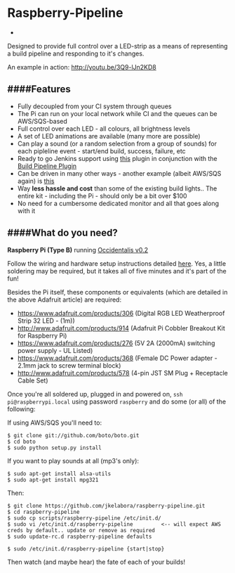 # Raspberry-Pipeline
-
Designed to provide full control over a LED-strip as a means of representing a build pipeline and responding to it's changes.

An example in action: http://youtu.be/3Q9-lJn2KD8


####Features
-
* Fully decoupled from your CI system through queues
* The Pi can run on your local network while CI and the queues can be AWS/SQS-based 
* Full control over each LED - all colours, all brightness levels
* A set of LED animations are available (many more are possible)
* Can play a sound (or a random selection from a group of sounds) for each pipleline event - start/end build, success, failure, etc
* Ready to go Jenkins support using [this](https://github.com/jkelabora/snsnotify-plugin) plugin in conjunction with the [Build Pipeline Plugin](https://wiki.jenkins-ci.org/display/JENKINS/Build+Pipeline+Plugin)
* Can be driven in many other ways - another example (albeit AWS/SQS again) is [this](https://github.com/jkelabora/simple-message-generator)
* Way **less hassle and cost** than some of the existing build lights.. The entire kit - including the Pi - should only be a bit over $100
* No need for a cumbersome dedicated monitor and all that goes along with it

####What do you need?
-
**Raspberry Pi (Type B)** running [Occidentalis v0.2](http://learn.adafruit.com/adafruit-raspberry-pi-educational-linux-distro/overview)

Follow the wiring and hardware setup instructions detailed [here](http://learn.adafruit.com/light-painting-with-raspberry-pi/hardware).
Yes, a little soldering may be required, but it takes all of five minutes and it's part of the fun!

Besides the Pi itself, these components or equivalents (which are detailed in the above Adafruit article) are required:

* https://www.adafruit.com/products/306 (Digital RGB LED Weatherproof Strip 32 LED - (1m))
* http://www.adafruit.com/products/914 (Adafruit Pi Cobbler Breakout Kit for Raspberry Pi)
* https://www.adafruit.com/products/276 (5V 2A (2000mA) switching power supply - UL Listed)
* https://www.adafruit.com/products/368 (Female DC Power adapter - 2.1mm jack to screw terminal block)
* http://www.adafruit.com/products/578 (4-pin JST SM Plug + Receptacle Cable Set)

Once you're all soldered up, plugged in and powered on, ```ssh pi@raspberrypi.local``` using password ```raspberry``` and do some (or all) of the following:


If using AWS/SQS you'll need to:
```
$ git clone git://github.com/boto/boto.git
$ cd boto
$ sudo python setup.py install
```
If you want to play sounds at all (mp3's only):
```
$ sudo apt-get install alsa-utils
$ sudo apt-get install mpg321
```
Then:
```
$ git clone https://github.com/jkelabora/raspberry-pipeline.git
$ cd raspberry-pipeline
$ sudo cp scripts/raspberry-pipeline /etc/init.d/
$ sudo vi /etc/init.d/raspberry-pipeline         <-- will expect AWS creds by default.. update or remove as required
$ sudo update-rc.d raspberry-pipeline defaults

$ sudo /etc/init.d/raspberry-pipeline {start|stop}
```
Then watch (and maybe hear) the fate of each of your builds!
